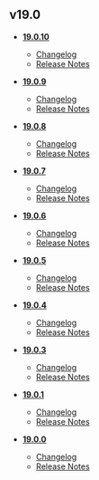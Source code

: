 ## v19.0
* **[19.0.10](19.0.10)**
	* [Changelog](19.0.10/changelog.md)
	* [Release Notes](19.0.10/release_notes.md)

* **[19.0.9](19.0.9)**
	* [Changelog](19.0.9/changelog.md)
	* [Release Notes](19.0.9/release_notes.md)

* **[19.0.8](19.0.8)**
	* [Changelog](19.0.8/changelog.md)
	* [Release Notes](19.0.8/release_notes.md)

* **[19.0.7](19.0.7)**
	* [Changelog](19.0.7/changelog.md)
	* [Release Notes](19.0.7/release_notes.md)

* **[19.0.6](19.0.6)**
	* [Changelog](19.0.6/changelog.md)
	* [Release Notes](19.0.6/release_notes.md)

* **[19.0.5](19.0.5)**
	* [Changelog](19.0.5/changelog.md)
	* [Release Notes](19.0.5/release_notes.md)

* **[19.0.4](19.0.4)**
	* [Changelog](19.0.4/changelog.md)
	* [Release Notes](19.0.4/release_notes.md)

* **[19.0.3](19.0.3)**
	* [Changelog](19.0.3/changelog.md)
	* [Release Notes](19.0.3/release_notes.md)

* **[19.0.1](19.0.1)**
	* [Changelog](19.0.1/changelog.md)
	* [Release Notes](19.0.1/release_notes.md)

* **[19.0.0](19.0.0)**
	* [Changelog](19.0.0/changelog.md)
	* [Release Notes](19.0.0/release_notes.md)
